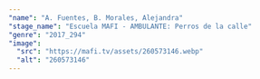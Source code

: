 ```yaml
---
"name": "A. Fuentes, B. Morales, Alejandra"
"stage_name": "Escuela MAFI - AMBULANTE: Perros de la calle"
"genre": "2017_294"
"image":
  "src": "https://mafi.tv/assets/260573146.webp"
  "alt": "260573146"
---
```

